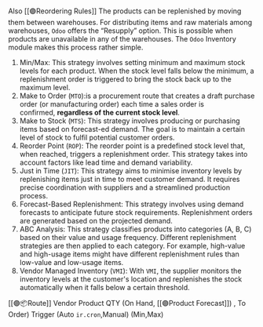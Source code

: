 Also [[🟣Reordering Rules]]
The products can be replenished by moving them between warehouses. 
For distributing items and raw materials among warehouses, `Odoo` offers the “Resupply” option. 
This is possible when products are unavailable in any of the warehouses. The `Odoo` Inventory module makes this process rather simple.

1. Min/Max: This strategy involves setting minimum and maximum stock levels for each product. When the stock level falls below the minimum, a replenishment order is triggered to bring the stock back up to the maximum level.
2. Make to Order (`MTO`):is a procurement route that creates a draft purchase order (or manufacturing order) each time a sales order is confirmed, **regardless of the current stock level**.
3. Make to Stock (`MTS`): This strategy involves producing or purchasing items based on forecast-ed demand. The goal is to maintain a certain level of stock to fulfil potential customer orders.
4. Reorder Point (`ROP`): The reorder point is a predefined stock level that, when reached, triggers a replenishment order. This strategy takes into account factors like lead time and demand variability.
5. Just in Time (`JIT`): This strategy aims to minimise inventory levels by replenishing items just in time to meet customer demand. It requires precise coordination with suppliers and a streamlined production process.
6. Forecast-Based Replenishment: This strategy involves using demand forecasts to anticipate future stock requirements. Replenishment orders are generated based on the projected demand.
7. ABC Analysis: This strategy classifies products into categories (A, B, C) based on their value and usage frequency. Different replenishment strategies are then applied to each category. For example, high-value and high-usage items might have different replenishment rules than low-value and low-usage items.
8. Vendor Managed Inventory (`VMI`): With `VMI`, the supplier monitors the inventory levels at the customer's location and replenishes the stock automatically when it falls below a certain threshold.

[[🟣📦Route]]
Vendor
Product
QTY (On Hand, [[🟣Product Forecast]]) , To Order)
Trigger (Auto `ir.cron`,Manual) (Min,Max)

